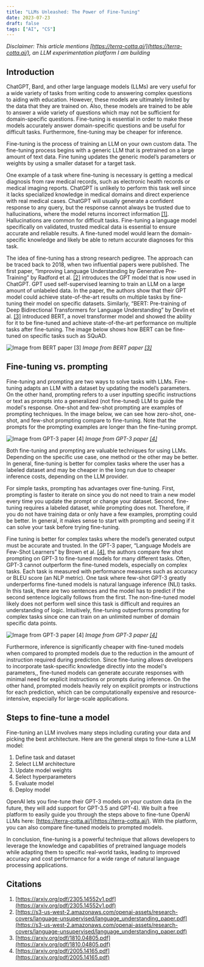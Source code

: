 ```yaml
---
title: "LLMs Unleashed: The Power of Fine-Tuning"
date: 2023-07-23
draft: false
tags: ["AI", "CS"]
---
```


_Disclaimer: This article mentions [https://terra-cotta.ai/](https://terra-cotta.ai/), an LLM experimentation platform I am building_

## Introduction

ChatGPT, Bard, and other large language models (LLMs) are very useful for a wide variety of tasks from writing code to answering complex questions to aiding with education. However, these models are ultimately limited by the data that they are trained on. Also, these models are trained to be able to answer a wide variety of questions which may not be sufficient for domain-specific questions. Fine-tuning is essential in order to make these models accurately answer domain-specific questions and be useful for difficult tasks. Furthermore, fine-tuning may be cheaper for inference.

Fine-tuning is the process of training an LLM  on your own custom data. The fine-tuning process begins with a generic LLM that is pretrained on a large amount of text data. Fine tuning updates the generic model’s parameters or weights by using a smaller dataset for a target task.

One example of a task where fine-tuning is necessary is getting a medical diagnosis from raw medical records, such as electronic health records or medical imaging reports. ChatGPT is unlikely to perform this task well since it lacks specialized knowledge in medical domains and direct experience with real medical cases. ChatGPT will usually generate a confident response to any query, but the response cannot always be trusted due to hallucinations, where the model returns incorrect information [[1]](https://arxiv.org/pdf/2305.14552v1.pdf). Hallucinations are common for difficult tasks. Fine-tuning a language model specifically on validated, trusted medical data is essential to ensure accurate and reliable results. A fine-tuned model would learn the domain-specific knowledge and likely be able to return accurate diagnoses for this task.

The idea of fine-tuning has a strong research pedigree. The approach can be traced back to 2018, when two influential papers were published. The first paper, “Improving Language Understanding by Generative Pre-Training” by Radford et al. [[2]](https://s3-us-west-2.amazonaws.com/openai-assets/research-covers/language-unsupervised/language_understanding_paper.pdf) introduces the GPT model that is now used in ChatGPT. GPT used self-supervised learning to train an LLM on a large amount of unlabeled data. In the paper, the authors show that their GPT model could achieve state-of-the-art results on multiple tasks by fine-tuning their model on specific datasets. Similarly, “BERT: Pre-training of Deep Bidirectional Transformers for Language Understanding” by Devlin et al. [[3]](https://arxiv.org/pdf/1810.04805.pdf) introduced BERT, a novel transformer model and showed the ability for it to be fine-tuned and achieve state-of-the-art performance on multiple tasks after fine-tuning. The image below shows how BERT can be fine-tuned on specific tasks such as SQuAD.

![Image from BERT paper [3]](/images/finetuning/bert_finetuning.png)
_Image from BERT paper [[3]](https://arxiv.org/pdf/1810.04805.pdf)_

## Fine-tuning vs. prompting

Fine-tuning and  prompting are  two ways to solve tasks with LLMs. Fine-tuning adapts  an LLM with a dataset by updating the model’s parameters. On the other hand, prompting refers to a user inputting  specific instructions or text as prompts into a generalized (not fine-tuned) LLM to guide the model's response. One-shot and few-shot prompting are examples of prompting techniques. In the image below, we can see how zero-shot, one-shot, and few-shot prompting compare to fine-tuning. Note that the prompts for the prompting examples are longer than the fine-tuning prompt.

![Image from GPT-3 paper [4]](/images/finetuning/prompting_vs_finetuning.png)
_Image from GPT-3 paper [[4]](https://arxiv.org/pdf/2005.14165.pdf)_

Both fine-tuning and prompting are valuable techniques for using LLMs. Depending on the specific use case, one method or the other may be better. In general, fine-tuning is better for complex tasks where the user has a labeled dataset and may be cheaper in the long run due to cheaper inference costs, depending on the LLM provider.

For simple tasks, prompting has advantages over fine-tuning. First, prompting is faster to iterate on since you do not need to train a new model every time you update the prompt or change your dataset. Second, fine-tuning requires a labeled dataset, while prompting does not. Therefore, if you do not have training data or only have a few examples, prompting could be better. In general, it makes sense to start with prompting and seeing if it can solve your task before trying fine-tuning.

Fine tuning is better for complex tasks where the model’s generated output must be accurate and trusted. In the GPT-3 paper, “Language Models are Few-Shot Learners” by Brown et al. [[4]](https://arxiv.org/pdf/2005.14165.pdf), the authors compare few shot prompting on GPT-3 to fine-tuned models for many different tasks. Often, GPT-3 cannot outperform the fine-tuned models, especially on complex tasks. Each task is measured with performance measures such as accuracy or BLEU score (an NLP metric). One task where few-shot GPT-3 greatly underperforms fine-tuned models is natural language inference (NLI) tasks. In this task, there are two sentences and the model has to predict if the second sentence logically follows from the first. The non-fine-tuned model likely does not perform well since this task is difficult and requires an understanding of logic. Intuitively, fine-tuning outperforms prompting for complex tasks since one can train on an unlimited number of domain specific data points.

![Image from GPT-3 paper [4]](/images/finetuning/anli_graph.png)
_Image from GPT-3 paper [[4]](https://arxiv.org/pdf/2005.14165.pdf)_

Furthermore, inference is significantly cheaper with fine-tuned models when compared to prompted models due to the reduction in the amount of instruction required during prediction. Since fine-tuning allows developers to incorporate task-specific knowledge directly into the model's parameters,, fine-tuned models can generate accurate responses with minimal need for explicit instructions or prompts during inference. On the other hand, prompted models heavily rely on explicit prompts or instructions for each prediction, which can be computationally expensive and resource-intensive, especially for large-scale applications.

## Steps to fine-tune a model
Fine-tuning an LLM involves many steps including curating your data and picking the best architecture. Here are the general steps to fine-tune a LLM model:

1. Define task and dataset
1. Select LLM architecture
1. Update model weights
1. Select hyperparameters
1. Evaluate model
1. Deploy model

OpenAI lets you fine-tune their GPT-3 models on your custom data (in the future, they will add support for GPT-3.5 and GPT-4). We built a free platform to easily guide you through the steps above to fine-tune OpenAI LLMs here: [https://terra-cotta.ai/](https://terra-cotta.ai/). With the platform, you can also compare fine-tuned models to prompted models.

In conclusion, fine-tuning is a powerful technique that allows developers to leverage the knowledge and capabilities of pretrained language models while adapting them to specific real-world tasks, leading to improved accuracy and cost performance for a wide range of natural language processing applications.

## Citations
1. [https://arxiv.org/pdf/2305.14552v1.pdf](https://arxiv.org/pdf/2305.14552v1.pdf)
1. [https://s3-us-west-2.amazonaws.com/openai-assets/research-covers/language-unsupervised/language_understanding_paper.pdf](https://s3-us-west-2.amazonaws.com/openai-assets/research-covers/language-unsupervised/language_understanding_paper.pdf)
1. [https://arxiv.org/pdf/1810.04805.pdf](https://arxiv.org/pdf/1810.04805.pdf)
1. [https://arxiv.org/pdf/2005.14165.pdf](https://arxiv.org/pdf/2005.14165.pdf)

